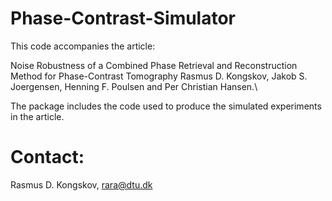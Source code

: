 # Phase-Contrast-Simulator

This code accompanies the article:

Noise Robustness of a Combined Phase Retrieval and Reconstruction Method for Phase-Contrast Tomography Rasmus D. Kongskov, Jakob S. Joergensen, Henning F. Poulsen and Per Christian Hansen.\\

The package includes the code used to produce the simulated experiments in the article.

# Contact:

Rasmus D. Kongskov, rara@dtu.dk
